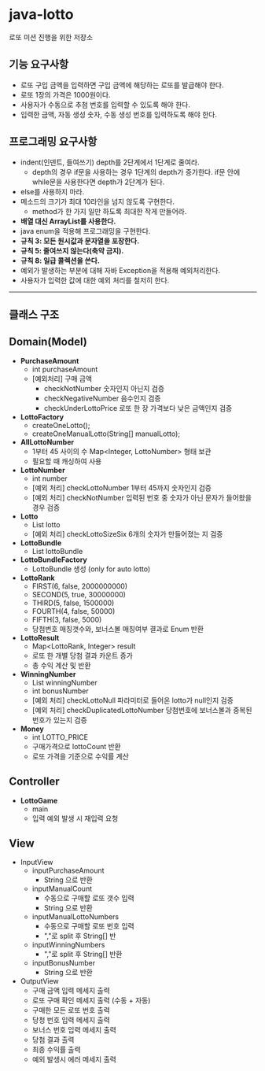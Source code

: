 # java-lotto
로또 미션 진행을 위한 저장소

## 기능 요구사항

- 로또 구입 금액을 입력하면 구입 금액에 해당하는 로또를 발급해야 한다.
- 로또 1장의 가격은 1000원이다.
- 사용자가 수동으로 추첨 번호를 입력할 수 있도록 해야 한다.
- 입력한 금액, 자동 생성 숫자, 수동 생성 번호를 입력하도록 해야 한다.


## 프로그래밍 요구사항

- indent(인덴트, 들여쓰기) depth를 2단계에서 1단계로 줄여라.
    - depth의 경우 if문을 사용하는 경우 1단계의 depth가 증가한다. if문 안에 while문을 사용한다면 depth가 2단계가 된다.
- else를 사용하지 마라.
- 메소드의 크기가 최대 10라인을 넘지 않도록 구현한다.
    - method가 한 가지 일만 하도록 최대한 작게 만들어라.
- **배열 대신 ArrayList를 사용한다.**
- java enum을 적용해 프로그래밍을 구현한다.
- **규칙 3: 모든 원시값과 문자열을 포장한다.**
- **규칙 5: 줄여쓰지 않는다(축약 금지).**
- **규칙 8: 일급 콜렉션을 쓴다.**
- 예외가 발생하는 부분에 대해 자바 Exception을 적용해 예외처리한다.
- 사용자가 입력한 값에 대한 예외 처리를 철저히 한다.
---

## 클래스 구조

## Domain(Model)

- **PurchaseAmount**
    - int purchaseAmount
    - [예외처리] 구매 금액
        - checkNotNumber 숫자인지 아닌지 검증
        - checkNegativeNumber 음수인지 검증
        - checkUnderLottoPrice 로또 한 장 가격보다 낮은 금액인지 검증
- **LottoFactory**
    - createOneLotto();
    - createOneManualLotto(String[] manualLotto);
- **AllLottoNumber**
    - 1부터 45 사이의 수 Map<Integer, LottoNumber> 형태 보관
    - 필요할 때 캐싱하여 사용
- **LottoNumber**
    - int number
    - [예외 처리] checkLottoNumber 1부터 45까지 숫자인지 검증
    - [예외 처리] checkNotNumber  입력된 번호 중 숫자가 아닌 문자가 들어왔을 경우 검증
- **Lotto**
    - List<LottoNumber> lotto
    - [예외 처리] checkLottoSizeSix 6개의 숫자가 만들어졌는 지 검증
- **LottoBundle**
    - List<Lotto> lottoBundle
- **LottoBundleFactory**
    - LottoBundle 생성 (only for auto lotto)
- **LottoRank**
    - FIRST(6, false, 2000000000)
    - SECOND(5, true, 30000000)
    - THIRD(5, false, 1500000)
    - FOURTH(4, false, 50000)
    - FIFTH(3, false, 5000)
    - 당첨번호 매칭갯수와, 보너스볼 매칭여부 결과로 Enum 반환
- **LottoResult**
    - Map<LottoRank, Integer> result
    - 로또 한 개별 당첨 결과 카운트 증가
    - 총 수익 계산 및 반환 
- **WinningNumber**
    - List<LottoNumber> winningNumber
    - int bonusNumber
    - [예외 처리] checkLottoNull 파라미터로 들어온 lotto가 null인지 검증
    - [예외 처리] checkDuplicatedLottoNumber 당첨번호에 보너스볼과 중복된 번호가 있는지 검증
- **Money**
    - int LOTTO_PRICE
    - 구매가격으로 lottoCount 반환
    - 로또 가격을 기준으로 수익률 계산
    
    
## Controller

- **LottoGame**
    - main
    - 입력 예외 발생 시 재입력 요청
    
    
## View

- InputView
    - inputPurchaseAmount
        - String 으로 반환
    - inputManualCount
        - 수동으로 구매할 로또 갯수 입력
        - String 으로 반환
    - inputManualLottoNumbers
        - 수동으로 구매할 로또 번호 입력
        - ","로 split 후 String[] 반
    - inputWinningNumbers
        - ","로 split 후 String[] 반환
    - inputBonusNumber
        - String 으로 반환
- OutputView
    - 구매 금액 입력 메세지 출력
    - 로또 구매 확인 메세지 출력 (수동 + 자동)
    - 구매한 모든 로또 번호 출력
    - 당청 번호 입력 메세지 출력
    - 보너스 번호 입력 메세지 출력
    - 당첨 결과 출력
    - 최종 수익률 출력
    - 예외 발생시 에러 메세지 출력
    